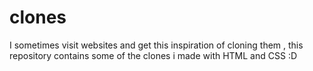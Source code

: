 # clones
I sometimes visit websites and get this inspiration of cloning them , this repository contains some of the clones i made with HTML and CSS :D
